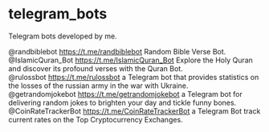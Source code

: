 # telegram_bots
Telegram bots developed by me.<br />

 @randbiblebot https://t.me/randbiblebot Random Bible Verse Bot.<br />
 @IslamicQuran_Bot https://t.me/IslamicQuran_Bot Explore the Holy Quran and discover its profound verses with the Quran Bot.<br />
 @rulossbot https://t.me/rulossbot a Telegram bot that provides statistics on the losses of the russian army in the war with Ukraine.<br />
 @getrandomjokebot https://t.me/getrandomjokebot a Telegram bot for delivering random jokes to brighten your day and tickle funny bones.<br />
 @CoinRateTrackerBot https://t.me/CoinRateTrackerBot a Telegram Bot track current rates on the Top Cryptocurrency Exchanges.<br />
